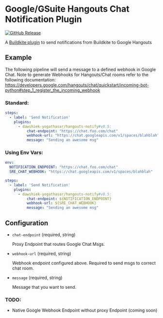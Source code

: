 # Google/GSuite Hangouts Chat Notification Plugin

[![GitHub Release](https://img.shields.io/github/v/release/dawshiek-yogathasar/hangouts-notify-buildkite-plugin.svg)](https://github.com/dawshiek-yogathasar/hangouts-notify-buildkite-plugin/releases)

A [Buildkite plugin](https://buildkite.com/docs/agent/v3/plugins) to send notifications from Buildkite to Google Hangouts

## Example

The following pipeline will send a message to a defined webhook in Google Chat. Note to generate Webhooks for Hangouts/Chat rooms refer to the following documentation: https://developers.google.com/hangouts/chat/quickstart/incoming-bot-python#step_1_register_the_incoming_webhook


### Standard:
```yaml
steps:
  - label: 'Send Notification'
    plugins:
      - dawshiek-yogathasar/hangouts-notify#v0.5:
          chat-endpoint: "https://chat.foo.com/chat"
          webhook-url: "https://chat.googleapis.com/v1/spaces/blahblah"
          message: "Sending an awesome msg"

```

### Using Env Vars:
```yaml
env:
  NOTIFICATION_ENDPOINT: "https://chat.foo.com/chat"
  SRE_CHAT_WEBHOOK: "https://chat.googleapis.com/v1/spaces/blahblah"

steps:
  - label: 'Send Notification'
    plugins:
      - dawshiek-yogathasar/hangouts-notify#v0.5:
          chat-endpoint: ${NOTIFICATION_ENDPOINT}
          webhook-url: ${SRE_CHAT_WEBHOOK}
          message: "Sending an awesome msg"

```

## Configuration

- `chat-endpoint` (required, string)

  Proxy Endpoint that routes Google Chat Msgs.

- `webhook-url` (required, string)

  Webhook endpoint configured above. Required to send msgs to correct chat room.

- `message` (required, string)

  Message that you want to send.


### TODO:
- Native Google Webhook Endpoint without proxy Endpoint (coming soon)